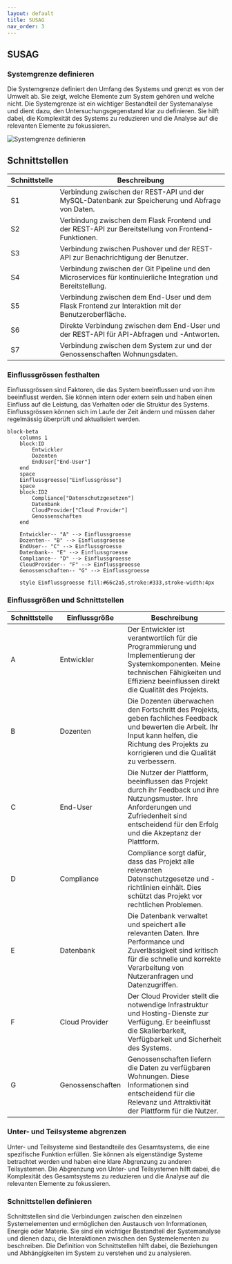 ```yaml
---
layout: default
title: SUSAG
nav_order: 3
---
```


## SUSAG

### Systemgrenze definieren

Die Systemgrenze definiert den Umfang des Systems und grenzt es von der Umwelt ab. Sie zeigt, welche Elemente zum System gehören und welche nicht. Die Systemgrenze ist ein wichtiger Bestandteil der Systemanalyse und dient dazu, den Untersuchungsgegenstand klar zu definieren. Sie hilft dabei, die Komplexität des Systems zu reduzieren und die Analyse auf die relevanten Elemente zu fokussieren.

![Systemgrenze definieren](http://www.plantuml.com/plantuml/proxy?cache=no&src=https://raw.githubusercontent.com/danyambuehl/ITCNE23-SEM-Ill/main/docs/02_Plannung/systemgrenze.iuml)

## Schnittstellen

| Schnittstelle | Beschreibung |
|---------------|--------------|
| S1 | Verbindung zwischen der REST-API und der MySQL-Datenbank zur Speicherung und Abfrage von Daten. |
| S2 | Verbindung zwischen dem Flask Frontend und der REST-API zur Bereitstellung von Frontend-Funktionen. |
| S3 | Verbindung zwischen Pushover und der REST-API zur Benachrichtigung der Benutzer. |
| S4 | Verbindung zwischen der Git Pipeline und den Microservices für kontinuierliche Integration und Bereitstellung. |
| S5 | Verbindung zwischen dem End-User und dem Flask Frontend zur Interaktion mit der Benutzeroberfläche. |
| S6 | Direkte Verbindung zwischen dem End-User und der REST-API für API-Abfragen und -Antworten. |
| S7 | Verbindung zwischen dem System zur und der Genossenschaften Wohnungsdaten. |

### Einflussgrössen festhalten

Einflussgrössen sind Faktoren, die das System beeinflussen und von ihm beeinflusst werden. Sie können intern oder extern sein und haben einen Einfluss auf die Leistung, das Verhalten oder die Struktur des Systems. Einflussgrössen können sich im Laufe der Zeit ändern und müssen daher regelmässig überprüft und aktualisiert werden.

```mermaid
block-beta
    columns 1
    block:ID
        Entwickler
        Dozenten
        EndUser["End-User"]
    end
    space
    Einflussgroesse["Einflussgrösse"]
    space
    block:ID2
        Compliance["Datenschutzgesetzen"] 
        Datenbank
        CloudProvider["Cloud Provider"]
        Genossenschaften
    end
    
    Entwickler-- "A" --> Einflussgroesse
    Dozenten-- "B" --> Einflussgroesse
    EndUser-- "C" --> Einflussgroesse
    Datenbank-- "E" --> Einflussgroesse
    Compliance-- "D" --> Einflussgroesse
    CloudProvider-- "F" --> Einflussgroesse
    Genossenschaften-- "G" --> Einflussgroesse

    style Einflussgroesse fill:#66c2a5,stroke:#333,stroke-width:4px
```

### Einflussgrößen und Schnittstellen

| **Schnittstelle** | **Einflussgröße**    | **Beschreibung** |
|-------------------|----------------------|------------------|
| A                 | Entwickler           | Der Entwickler ist verantwortlich für die Programmierung und Implementierung der Systemkomponenten. Meine technischen Fähigkeiten und Effizienz beeinflussen direkt die Qualität des Projekts. |
| B                 | Dozenten             | Die Dozenten überwachen den Fortschritt des Projekts, geben fachliches Feedback und bewerten die Arbeit. Ihr Input kann helfen, die Richtung des Projekts zu korrigieren und die Qualität zu verbessern. |
| C                 | End-User             | Die Nutzer der Plattform, beeinflussen das Projekt durch ihr Feedback und ihre Nutzungsmuster. Ihre Anforderungen und Zufriedenheit sind entscheidend für den Erfolg und die Akzeptanz der Plattform. |
| D                 | Compliance           | Compliance sorgt dafür, dass das Projekt alle relevanten Datenschutzgesetze und -richtlinien einhält. Dies schützt das Projekt vor rechtlichen Problemen. |
| E                 | Datenbank            | Die Datenbank verwaltet und speichert alle relevanten Daten. Ihre Performance und Zuverlässigkeit sind kritisch für die schnelle und korrekte Verarbeitung von Nutzeranfragen und Datenzugriffen. |
| F                 | Cloud Provider       | Der Cloud Provider stellt die notwendige Infrastruktur und Hosting-Dienste zur Verfügung. Er beeinflusst die Skalierbarkeit, Verfügbarkeit und Sicherheit des Systems. |
| G                 | Genossenschaften     | Genossenschaften liefern die Daten zu verfügbaren Wohnungen. Diese Informationen sind entscheidend für die Relevanz und Attraktivität der Plattform für die Nutzer. |

### Unter- und Teilsysteme abgrenzen

Unter- und Teilsysteme sind Bestandteile des Gesamtsystems, die eine spezifische Funktion erfüllen. Sie können als eigenständige Systeme betrachtet werden und haben eine klare Abgrenzung zu anderen Teilsystemen. Die Abgrenzung von Unter- und Teilsystemen hilft dabei, die Komplexität des Gesamtsystems zu reduzieren und die Analyse auf die relevanten Elemente zu fokussieren.

### Schnittstellen definieren

Schnittstellen sind die Verbindungen zwischen den einzelnen Systemelementen und ermöglichen den Austausch von Informationen, Energie oder Materie. Sie sind ein wichtiger Bestandteil der Systemanalyse und dienen dazu, die Interaktionen zwischen den Systemelementen zu beschreiben. Die Definition von Schnittstellen hilft dabei, die Beziehungen und Abhängigkeiten im System zu verstehen und zu analysieren.
